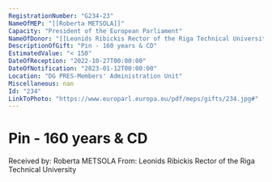 ```yaml
---
RegistrationNumber: "G234-23"
NameOfMEP: "[[Roberta METSOLA]]"
Capacity: "President of the European Parliament"
NameOfDonor: "[[Leonids Ribickis Rector of the Riga Technical University]]"
DescriptionOfGift: "Pin - 160 years & CD"
EstimatedValue: "< 150"
DateOfReception: "2022-10-27T00:00:00"
DateOfNotification: "2023-01-12T00:00:00"
Location: "DG PRES-Members' Administration Unit"
Miscellaneous: nan
Id: "234"
LinkToPhoto: "https://www.europarl.europa.eu/pdf/meps/gifts/234.jpg#"
---
```


# Pin - 160 years & CD

Received by: Roberta METSOLA
From: Leonids Ribickis Rector of the Riga Technical University
